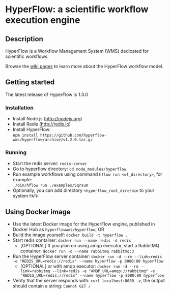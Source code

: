 # HyperFlow: a scientific workflow execution engine

## Description

HyperFlow is a Workflow Management System (WMS) dedicated for scientific workflows. 

Browse the [wiki pages](https://github.com/balis/hyperflow/wiki) to learn more about the HyperFlow workflow model. 

## Getting started

The latest release of HyperFlow is 1.3.0

### Installation
* Install Node.js (http://nodejs.org)
* Install Redis (http://redis.io) 
* Install HyperFlow:<br>`npm install https://github.com/hyperflow-wms/hyperflow/archive/v1.2.0.tar.gz`

### Running
* Start the redis server: `redis-server`
* Go to hyperflow directory: `cd node_modules/hyperflow`
* Run example workflows using command `hflow run <wf_directory>`, for example:<br>```./bin/hflow run ./examples/Sqrsum```
* Optionally, you can add directory `<hyperflow_root_dir>/bin` to your system `PATH`

## Using Docker image
* Use the latest Docker image for the HyperFlow engine, published in Docker Hub as `hyperflowwms/hyperflow`, OR 
* Build the image yourself: `docker build -t hyperflow .`
* Start redis container: `docker run --name redis -d redis`
    * [OPTIONAL] If you plan on using amqp executor, start a RabbitMQ container: `docker run -d --name rabbitmq rabbitmq:3`
* Run the HyperFlow server container: `docker run -d --rm --link=redis -e "REDIS_URL=redis://redis" --name hyperflow -p 8080:80 hyperflow`
    * [OPTIONAL] or with amqp executor: `docker run -d --rm --link=rabbitmq --link=redis -e "AMQP_URL=amqp://rabbitmq" -e "REDIS_URL=redis://redis" --name hyperflow -p 8080:80 hyperflow`
* Verify that the server responds with: `curl localhost:8080 -v`, the output should contain a string: `Cannot GET /`
